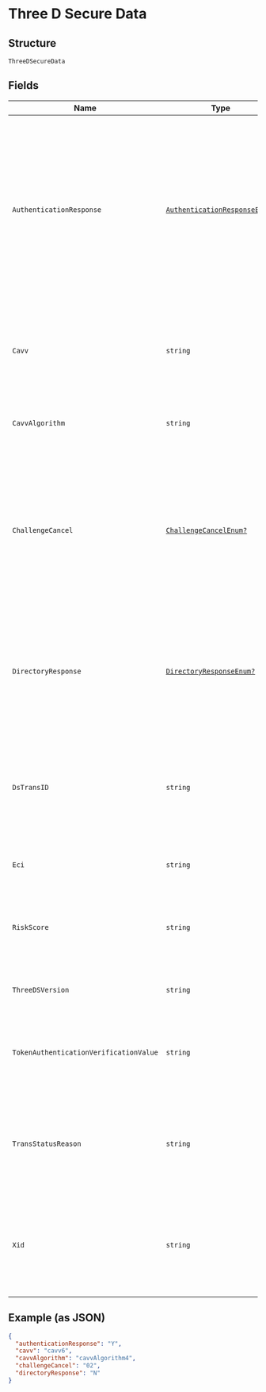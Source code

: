 
# Three D Secure Data

## Structure

`ThreeDSecureData`

## Fields

| Name | Type | Tags | Description |
|  --- | --- | --- | --- |
| `AuthenticationResponse` | [`AuthenticationResponseEnum?`](../../doc/models/authentication-response-enum.md) | Optional | In 3D Secure 1, the authentication response if the shopper was redirected.<br><br>In 3D Secure 2, this is the `transStatus` from the challenge result. If the transaction was frictionless, omit this parameter. |
| `Cavv` | `string` | Optional | The cardholder authentication value (base64 encoded, 20 bytes in a decoded form). |
| `CavvAlgorithm` | `string` | Optional | The CAVV algorithm used. Include this only for 3D Secure 1. |
| `ChallengeCancel` | [`ChallengeCancelEnum?`](../../doc/models/challenge-cancel-enum.md) | Optional | Indicator informing the Access Control Server (ACS) and the Directory Server (DS) that the authentication has been cancelled. For possible values, refer to [3D Secure API reference](https://docs.adyen.com/online-payments/3d-secure/api-reference#mpidata). |
| `DirectoryResponse` | [`DirectoryResponseEnum?`](../../doc/models/directory-response-enum.md) | Optional | In 3D Secure 1, this is the enrollment response from the 3D directory server.<br><br>In 3D Secure 2, this is the `transStatus` from the `ARes`. |
| `DsTransID` | `string` | Optional | Supported for 3D Secure 2. The unique transaction identifier assigned by the Directory Server (DS) to identify a single transaction. |
| `Eci` | `string` | Optional | The electronic commerce indicator. |
| `RiskScore` | `string` | Optional | Risk score calculated by Directory Server (DS). Required for Cartes Bancaires integrations. |
| `ThreeDSVersion` | `string` | Optional | The version of the 3D Secure protocol. |
| `TokenAuthenticationVerificationValue` | `string` | Optional | Network token authentication verification value (TAVV). The network token cryptogram. |
| `TransStatusReason` | `string` | Optional | Provides information on why the `transStatus` field has the specified value. For possible values, refer to [our docs](https://docs.adyen.com/online-payments/3d-secure/api-reference#possible-transstatusreason-values). |
| `Xid` | `string` | Optional | Supported for 3D Secure 1. The transaction identifier (Base64-encoded, 20 bytes in a decoded form). |

## Example (as JSON)

```json
{
  "authenticationResponse": "Y",
  "cavv": "cavv6",
  "cavvAlgorithm": "cavvAlgorithm4",
  "challengeCancel": "02",
  "directoryResponse": "N"
}
```

